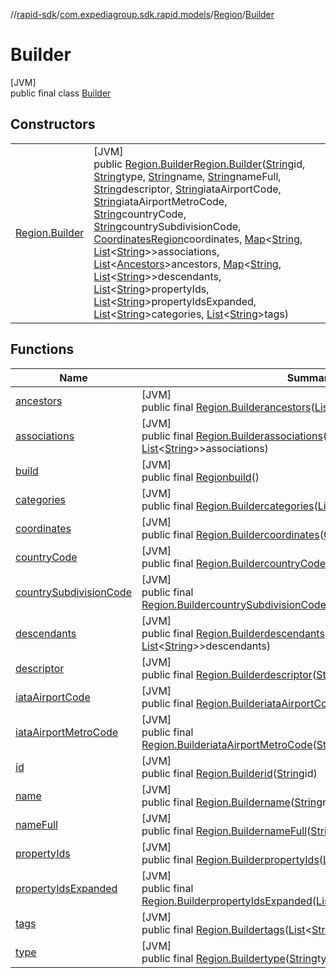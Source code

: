 //[rapid-sdk](../../../../index.md)/[com.expediagroup.sdk.rapid.models](../../index.md)/[Region](../index.md)/[Builder](index.md)

# Builder

[JVM]\
public final class [Builder](index.md)

## Constructors

| | |
|---|---|
| [Region.Builder](-region.-builder.md) | [JVM]<br>public [Region.Builder](index.md)[Region.Builder](-region.-builder.md)([String](https://docs.oracle.com/javase/8/docs/api/java/lang/String.html)id, [String](https://docs.oracle.com/javase/8/docs/api/java/lang/String.html)type, [String](https://docs.oracle.com/javase/8/docs/api/java/lang/String.html)name, [String](https://docs.oracle.com/javase/8/docs/api/java/lang/String.html)nameFull, [String](https://docs.oracle.com/javase/8/docs/api/java/lang/String.html)descriptor, [String](https://docs.oracle.com/javase/8/docs/api/java/lang/String.html)iataAirportCode, [String](https://docs.oracle.com/javase/8/docs/api/java/lang/String.html)iataAirportMetroCode, [String](https://docs.oracle.com/javase/8/docs/api/java/lang/String.html)countryCode, [String](https://docs.oracle.com/javase/8/docs/api/java/lang/String.html)countrySubdivisionCode, [CoordinatesRegion](../../-coordinates-region/index.md)coordinates, [Map](https://docs.oracle.com/javase/8/docs/api/java/util/Map.html)&lt;[String](https://docs.oracle.com/javase/8/docs/api/java/lang/String.html), [List](https://docs.oracle.com/javase/8/docs/api/java/util/List.html)&lt;[String](https://docs.oracle.com/javase/8/docs/api/java/lang/String.html)&gt;&gt;associations, [List](https://docs.oracle.com/javase/8/docs/api/java/util/List.html)&lt;[Ancestors](../../-ancestors/index.md)&gt;ancestors, [Map](https://docs.oracle.com/javase/8/docs/api/java/util/Map.html)&lt;[String](https://docs.oracle.com/javase/8/docs/api/java/lang/String.html), [List](https://docs.oracle.com/javase/8/docs/api/java/util/List.html)&lt;[String](https://docs.oracle.com/javase/8/docs/api/java/lang/String.html)&gt;&gt;descendants, [List](https://docs.oracle.com/javase/8/docs/api/java/util/List.html)&lt;[String](https://docs.oracle.com/javase/8/docs/api/java/lang/String.html)&gt;propertyIds, [List](https://docs.oracle.com/javase/8/docs/api/java/util/List.html)&lt;[String](https://docs.oracle.com/javase/8/docs/api/java/lang/String.html)&gt;propertyIdsExpanded, [List](https://docs.oracle.com/javase/8/docs/api/java/util/List.html)&lt;[String](https://docs.oracle.com/javase/8/docs/api/java/lang/String.html)&gt;categories, [List](https://docs.oracle.com/javase/8/docs/api/java/util/List.html)&lt;[String](https://docs.oracle.com/javase/8/docs/api/java/lang/String.html)&gt;tags) |

## Functions

| Name | Summary |
|---|---|
| [ancestors](ancestors.md) | [JVM]<br>public final [Region.Builder](index.md)[ancestors](ancestors.md)([List](https://docs.oracle.com/javase/8/docs/api/java/util/List.html)&lt;[Ancestors](../../-ancestors/index.md)&gt;ancestors) |
| [associations](associations.md) | [JVM]<br>public final [Region.Builder](index.md)[associations](associations.md)([Map](https://docs.oracle.com/javase/8/docs/api/java/util/Map.html)&lt;[String](https://docs.oracle.com/javase/8/docs/api/java/lang/String.html), [List](https://docs.oracle.com/javase/8/docs/api/java/util/List.html)&lt;[String](https://docs.oracle.com/javase/8/docs/api/java/lang/String.html)&gt;&gt;associations) |
| [build](build.md) | [JVM]<br>public final [Region](../index.md)[build](build.md)() |
| [categories](categories.md) | [JVM]<br>public final [Region.Builder](index.md)[categories](categories.md)([List](https://docs.oracle.com/javase/8/docs/api/java/util/List.html)&lt;[String](https://docs.oracle.com/javase/8/docs/api/java/lang/String.html)&gt;categories) |
| [coordinates](coordinates.md) | [JVM]<br>public final [Region.Builder](index.md)[coordinates](coordinates.md)([CoordinatesRegion](../../-coordinates-region/index.md)coordinates) |
| [countryCode](country-code.md) | [JVM]<br>public final [Region.Builder](index.md)[countryCode](country-code.md)([String](https://docs.oracle.com/javase/8/docs/api/java/lang/String.html)countryCode) |
| [countrySubdivisionCode](country-subdivision-code.md) | [JVM]<br>public final [Region.Builder](index.md)[countrySubdivisionCode](country-subdivision-code.md)([String](https://docs.oracle.com/javase/8/docs/api/java/lang/String.html)countrySubdivisionCode) |
| [descendants](descendants.md) | [JVM]<br>public final [Region.Builder](index.md)[descendants](descendants.md)([Map](https://docs.oracle.com/javase/8/docs/api/java/util/Map.html)&lt;[String](https://docs.oracle.com/javase/8/docs/api/java/lang/String.html), [List](https://docs.oracle.com/javase/8/docs/api/java/util/List.html)&lt;[String](https://docs.oracle.com/javase/8/docs/api/java/lang/String.html)&gt;&gt;descendants) |
| [descriptor](descriptor.md) | [JVM]<br>public final [Region.Builder](index.md)[descriptor](descriptor.md)([String](https://docs.oracle.com/javase/8/docs/api/java/lang/String.html)descriptor) |
| [iataAirportCode](iata-airport-code.md) | [JVM]<br>public final [Region.Builder](index.md)[iataAirportCode](iata-airport-code.md)([String](https://docs.oracle.com/javase/8/docs/api/java/lang/String.html)iataAirportCode) |
| [iataAirportMetroCode](iata-airport-metro-code.md) | [JVM]<br>public final [Region.Builder](index.md)[iataAirportMetroCode](iata-airport-metro-code.md)([String](https://docs.oracle.com/javase/8/docs/api/java/lang/String.html)iataAirportMetroCode) |
| [id](id.md) | [JVM]<br>public final [Region.Builder](index.md)[id](id.md)([String](https://docs.oracle.com/javase/8/docs/api/java/lang/String.html)id) |
| [name](name.md) | [JVM]<br>public final [Region.Builder](index.md)[name](name.md)([String](https://docs.oracle.com/javase/8/docs/api/java/lang/String.html)name) |
| [nameFull](name-full.md) | [JVM]<br>public final [Region.Builder](index.md)[nameFull](name-full.md)([String](https://docs.oracle.com/javase/8/docs/api/java/lang/String.html)nameFull) |
| [propertyIds](property-ids.md) | [JVM]<br>public final [Region.Builder](index.md)[propertyIds](property-ids.md)([List](https://docs.oracle.com/javase/8/docs/api/java/util/List.html)&lt;[String](https://docs.oracle.com/javase/8/docs/api/java/lang/String.html)&gt;propertyIds) |
| [propertyIdsExpanded](property-ids-expanded.md) | [JVM]<br>public final [Region.Builder](index.md)[propertyIdsExpanded](property-ids-expanded.md)([List](https://docs.oracle.com/javase/8/docs/api/java/util/List.html)&lt;[String](https://docs.oracle.com/javase/8/docs/api/java/lang/String.html)&gt;propertyIdsExpanded) |
| [tags](tags.md) | [JVM]<br>public final [Region.Builder](index.md)[tags](tags.md)([List](https://docs.oracle.com/javase/8/docs/api/java/util/List.html)&lt;[String](https://docs.oracle.com/javase/8/docs/api/java/lang/String.html)&gt;tags) |
| [type](type.md) | [JVM]<br>public final [Region.Builder](index.md)[type](type.md)([String](https://docs.oracle.com/javase/8/docs/api/java/lang/String.html)type) |
